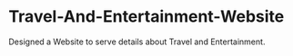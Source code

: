 # Travel-And-Entertainment-Website
Designed a Website to serve details about Travel and Entertainment.
